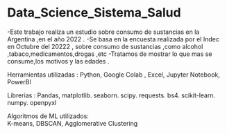 # Data_Science_Sistema_Salud

-Este trabajo realiza un estudio sobre consumo de sustancias  en la Argentina ,en el año 2022 .
-Se basa en la encuesta realizada por el Indec en  Octubre del 20222 , sobre consumo de sustancias ,como alcohol ,tabaco,medicamentos,drogas ,etc
-Tratamos de mostrar lo que mas se consume,los motivos y las edades .

Herramientas  utilizadas :
    Python,
    Google Colab ,
    Excel,
    Jupyter Notebook,
    PowerBI
    
Librerias : Pandas,
            matplotlib.
            seaborn.
            scipy.
            requests.
            bs4.
            scikit-learn.
            numpy.
            openpyxl

Algoritmos de ML utilizados:  
          K-means, 
          DBSCAN, 
          Agglomerative Clustering 
          

          
